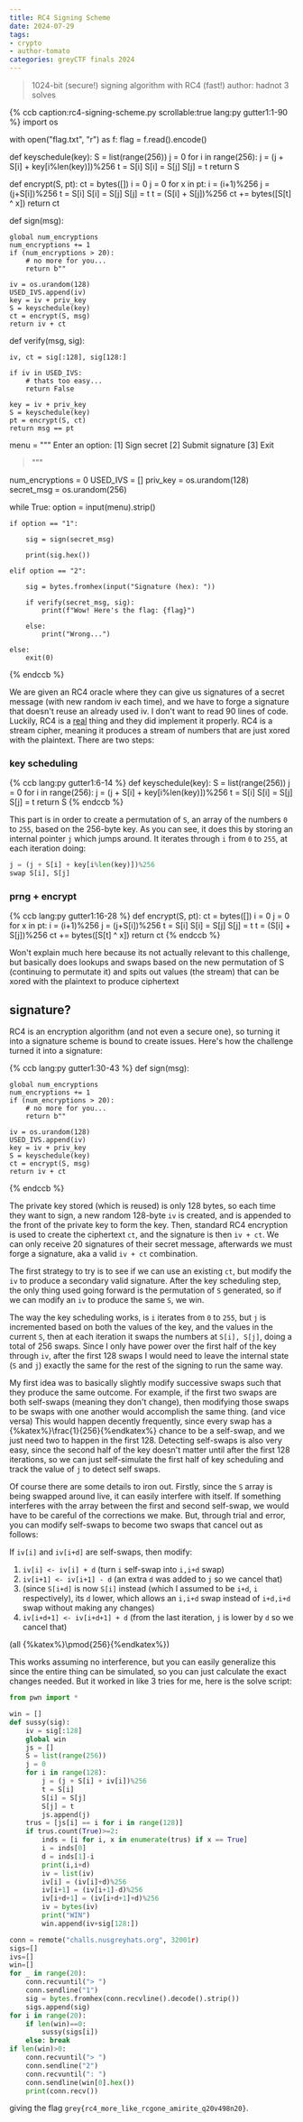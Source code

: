 ```yaml
---
title: RC4 Signing Scheme
date: 2024-07-29
tags: 
- crypto
- author-tomato
categories: greyCTF finals 2024
---
```


> 1024-bit (secure!) signing algorithm with RC4 (fast!)
> author: hadnot
> 3 solves

{% ccb 
caption:rc4-signing-scheme.py
scrollable:true
lang:py
gutter1:1-90
%}
import os

with open("flag.txt", "r") as f:
    flag = f.read().encode()

def keyschedule(key):
    S = list(range(256))
    j = 0
    for i in range(256):
         j = (j + S[i] + key[i%len(key)])%256
         t = S[i]
         S[i] = S[j]
         S[j] = t
    return S

def encrypt(S, pt):
    ct = bytes([])
    i = 0
    j = 0
    for x in pt:
        i = (i+1)%256
        j = (j+S[i])%256
        t = S[i]
        S[i] = S[j]
        S[j] = t
        t = (S[i] + S[j])%256
        ct += bytes([S[t] ^ x])
    return ct

def sign(msg):

    global num_encryptions
    num_encryptions += 1
    if (num_encryptions > 20):
        # no more for you...
        return b""
    
    iv = os.urandom(128)
    USED_IVS.append(iv)
    key = iv + priv_key
    S = keyschedule(key)
    ct = encrypt(S, msg)
    return iv + ct

def verify(msg, sig):

    iv, ct = sig[:128], sig[128:]
    
    if iv in USED_IVS:
        # thats too easy...
        return False

    key = iv + priv_key
    S = keyschedule(key)
    pt = encrypt(S, ct)
    return msg == pt

menu = """
Enter an option:
[1] Sign secret
[2] Submit signature
[3] Exit
> """

num_encryptions = 0
USED_IVS = []
priv_key = os.urandom(128)
secret_msg = os.urandom(256)

while True:
    option = input(menu).strip()

    if option == "1":

        sig = sign(secret_msg)
        
        print(sig.hex())
                    
    elif option == "2":

        sig = bytes.fromhex(input("Signature (hex): "))
        
        if verify(secret_msg, sig):
            print(f"Wow! Here's the flag: {flag}")
            
        else:
            print("Wrong...")
            
    else:
        exit(0)
{% endccb %}

We are given an RC4 oracle where they can give us signatures of a secret message (with new random iv each time), and we have to forge a signature that doesn't reuse an already used iv. I don't want to read 90 lines of code. Luckily, RC4 is a [real](https://en.wikipedia.org/wiki/RC4) thing and they did implement it properly. RC4 is a stream cipher, meaning it produces a stream of numbers that are just xored with the plaintext. There are two steps:

### key scheduling

{% ccb 
lang:py
gutter1:6-14
%}
def keyschedule(key):
    S = list(range(256))
    j = 0
    for i in range(256):
         j = (j + S[i] + key[i%len(key)])%256
         t = S[i]
         S[i] = S[j]
         S[j] = t
    return S
{% endccb %}

This part is in order to create a permutation of `S`, an array of the numbers `0` to `255`, based on the 256-byte key. As you can see, it does this by storing an internal pointer `j` which jumps around. It iterates through `i` from `0` to `255`, at each iteration doing:

```py
j = (j + S[i] + key[i%len(key)])%256
swap S[i], S[j]
```

### prng + encrypt

{% ccb 
lang:py
gutter1:16-28
%}
def encrypt(S, pt):
    ct = bytes([])
    i = 0
    j = 0
    for x in pt:
        i = (i+1)%256
        j = (j+S[i])%256
        t = S[i]
        S[i] = S[j]
        S[j] = t
        t = (S[i] + S[j])%256
        ct += bytes([S[t] ^ x])
    return ct
{% endccb %}

Won't explain much here because its not actually relevant to this challenge, but basically does lookups and swaps based on the new permutation of S (continuing to permutate it) and spits out values (the stream) that can be xored with the plaintext to produce ciphertext

## signature?

RC4 is an encryption algorithm (and not even a secure one), so turning it into a signature scheme is bound to create issues. Here's how the challenge turned it into a signature:

{% ccb 
lang:py
gutter1:30-43
%}
def sign(msg):

    global num_encryptions
    num_encryptions += 1
    if (num_encryptions > 20):
        # no more for you...
        return b""
    
    iv = os.urandom(128)
    USED_IVS.append(iv)
    key = iv + priv_key
    S = keyschedule(key)
    ct = encrypt(S, msg)
    return iv + ct
{% endccb %}

The private key stored (which is reused) is only 128 bytes, so each time they want to sign, a new random 128-byte `iv` is created, and is appended to the front of the private key to form the key. Then, standard RC4 encryption is used to create the ciphertext `ct`, and the signature is then `iv + ct`. We can only receive 20 signatures of their secret message, afterwards we must forge a signature, aka a valid `iv + ct` combination.

The first strategy to try is to see if we can use an existing `ct`, but modify the `iv` to produce a secondary valid signature. After the key scheduling step, the only thing used going forward is the permutation of `S` generated, so if we can modify an `iv` to produce the same `S`, we win.

The way the key scheduling works, is `i` iterates from `0` to `255`, but `j` is incremented based on both the values of the key, and the values in the current `S`, then at each iteration it swaps the numbers at `S[i], S[j]`, doing a total of 256 swaps. Since I only have power over the first half of the key through `iv`, after the first 128 swaps I would need to leave the internal state (`S` and `j`) exactly the same for the rest of the signing to run the same way.

My first idea was to basically slightly modify successive swaps such that they produce the same outcome. For example, if the first two swaps are both self-swaps (meaning they don't change), then modifying those swaps to be swaps with one another would accomplish the same thing. (and vice versa) This would happen decently frequently, since every swap has a {%katex%}\frac{1}{256}{%endkatex%} chance to be a self-swap, and we just need two to happen in the first 128. Detecting self-swaps is also very easy, since the second half of the key doesn't matter until after the first 128 iterations, so we can just self-simulate the first half of key scheduling and track the value of `j` to detect self swaps.

Of course there are some details to iron out. Firstly, since the `S` array is being swapped around live, it can easily interfere with itself. If something interferes with the array between the first and second self-swap, we would have to be careful of the corrections we make. But, through trial and error, you can modify self-swaps to become two swaps that cancel out as follows:

If `iv[i]` and `iv[i+d]` are self-swaps, then modify:

1. `iv[i] <- iv[i] + d` (turn `i` self-swap into `i,i+d` swap)
2. `iv[i+1] <- iv[i+1] - d` (an extra `d` was added to `j` so we cancel that)
3. (since `S[i+d]` is now `S[i]` instead (which I assumed to be `i+d`, `i` respectively), its `d` lower, which allows an `i,i+d` swap instead of `i+d,i+d` swap without making any changes)
4. `iv[i+d+1] <- iv[i+d+1] + d` (from the last iteration, `j` is lower by `d` so we cancel that)

(all {%katex%}\pmod{256}{%endkatex%})

This works assuming no interference, but you can easily generalize this since the entire thing can be simulated, so you can just calculate the exact changes needed. But it worked in like 3 tries for me, here is the solve script:

```py
from pwn import *

win = []
def sussy(sig):
    iv = sig[:128]
    global win
    js = []
    S = list(range(256))
    j = 0
    for i in range(128):
        j = (j + S[i] + iv[i])%256
        t = S[i]
        S[i] = S[j]
        S[j] = t
        js.append(j)
    trus = [js[i] == i for i in range(128)]
    if trus.count(True)>=2:
        inds = [i for i, x in enumerate(trus) if x == True]
        i = inds[0]
        d = inds[1]-i
        print(i,i+d)
        iv = list(iv)
        iv[i] = (iv[i]+d)%256
        iv[i+1] = (iv[i+1]-d)%256
        iv[i+d+1] = (iv[i+d+1]+d)%256
        iv = bytes(iv)
        print("WIN")
        win.append(iv+sig[128:])

conn = remote("challs.nusgreyhats.org", 32001r)
sigs=[]
ivs=[]
win=[]
for _ in range(20):
    conn.recvuntil("> ")
    conn.sendline("1")
    sig = bytes.fromhex(conn.recvline().decode().strip())
    sigs.append(sig)
for i in range(20):
    if len(win)==0:
        sussy(sigs[i])
    else: break
if len(win)>0:
    conn.recvuntil("> ")
    conn.sendline("2")
    conn.recvuntil(": ")
    conn.sendline(win[0].hex())
    print(conn.recv())
```

giving the flag `grey{rc4_more_like_rcgone_amirite_q20v498n20}`.